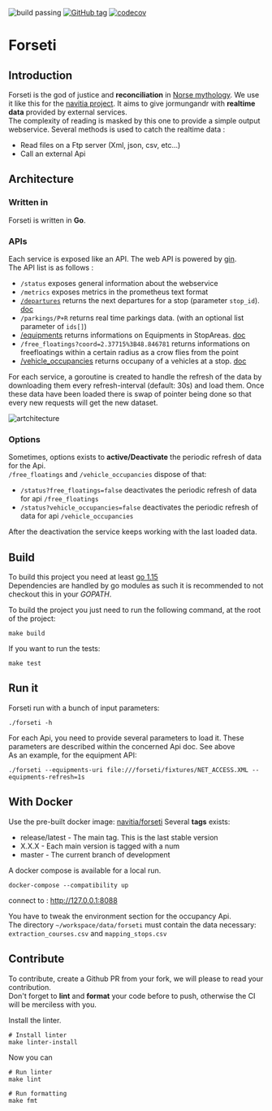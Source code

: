 ![build passing](https://img.shields.io/github/workflow/status/hove-io/forseti/Create%20and%20publish%20release%20image?logo=github)
[![GitHub tag](https://img.shields.io/github/tag/hove-io/forseti.svg)](https://github.com/hove-io/forseti/tag)
[![codecov](https://codecov.io/gh/hove-io/forseti/branch/master/graph/badge.svg?token=9YFIEZ9ZVM)](https://codecov.io/gh/hove-io/forseti)

# Forseti

## Introduction

Forseti is the god of justice and **reconciliation** in [Norse mythology](https://en.wikipedia.org/wiki/Forseti).
We use it like this for the [navitia project](https://github.com/hove-io/navitia). It aims to give jormungandr with **realtime data** provided by external services.<br>
The complexity of reading is masked by this one to provide a simple output webservice. Several methods is used to catch the realtime data :

- Read files on a Ftp server (Xml, json, csv, etc...)
- Call an external Api

## Architecture

### Written in

Forseti is written in **Go**.<br>

### APIs

Each service is exposed like an API. The web API is powered by [gin](https://github.com/gin-gonic/gin).<br>
The API list is as follows :

- `/status` exposes general information about the webservice
- `/metrics` exposes metrics in the prometheus text format
- [`/departures`](https://github.com/hove-io/forseti/blob/master/internal/departures/readme.md) returns the next departures for a stop (parameter `stop_id`). [doc](https://github.com/hove-io/forseti/blob/master/internal/departures/readme.md)
- `/parkings/P+R` returns real time parkings data. (with an optional list parameter of `ids[]`)
- [/equipments](https://github.com/hove-io/forseti/blob/master/internal/equipments/readme.md) returns informations on Equipments in StopAreas. [doc](https://github.com/hove-io/forseti/blob/master/internal/equipments/readme.md)
- `/free_floatings?coord=2.37715%3B48.846781` returns informations on freefloatings  within a certain radius as a crow flies from the point
- [/vehicle_occupancies](https://github.com/hove-io/forseti/blob/master/internal/vehicleoccupancies/readme.md) returns occupany of a vehicles at a stop. [doc](https://github.com/hove-io/forseti/blob/master/internal/vehicleoccupancies/readme.md)

For each service, a goroutine is created to handle the refresh of the data by downloading them every refresh-interval (default: 30s) and load them. Once these data have been loaded there is swap of pointer being done so that every new requests will get the new dataset.

![artchitecture](doc/architecture.png)

### Options

Sometimes, options exists to **active/Deactivate** the periodic refresh of data for the Api.<br>
`/free_floatings` and `/vehicle_occupancies` dispose of that:

- `/status?free_floatings=false` deactivates the periodic refresh of data for api `/free_floatings`
- `/status?vehicle_occupancies=false` deactivates the periodic refresh of data for api `/vehicle_occupancies`

After the deactivation the service keeps working with the last loaded data.

## Build

To build this project you need at least [go 1.15](https://golang.org/dl)<br>
Dependencies are handled by go modules as such it is recommended to not checkout this in your *GOPATH*.

To build the project you just need to run the following command, at the root of the project:

```shell
make build
```

If you want to run the tests:

``` shell
make test
```

## Run it

Forseti run with a bunch of input parameters:

```shell
./forseti -h
```

For each Api, you need to provide several parameters to load it. These parameters are described within the concerned Api doc. See above<br> 
As an example, for the equipment API:

```
./forseti --equipments-uri file:///forseti/fixtures/NET_ACCESS.XML --equipments-refresh=1s
```

## With Docker

Use the pre-built docker image: [navitia/forseti](https://hub.docker.com/r/navitia/forseti)
Several **tags** exists:

- release/latest - The main tag. This is the last stable version
- X.X.X - Each main version is tagged with a num
- master - The current branch of development

A docker compose is available for a local run.<br>

```
docker-compose --compatibility up
```

connect to : http://127.0.0.1:8088<br>

You have to tweak the environment section for the occupancy Api.<br>
The directory `~/workspace/data/forseti` must contain the data necessary: `extraction_courses.csv` and `mapping_stops.csv`

## Contribute

To contribute, create a Github PR from your fork, we will please to read your contribution.<br>
Don't forget to **lint** and **format** your code before to push, otherwise the CI will be merciless with you.<br>

Install the linter.

```shell
# Install linter
make linter-install
```

Now you can

```shell
# Run linter
make lint

# Run formatting
make fmt
```
 
